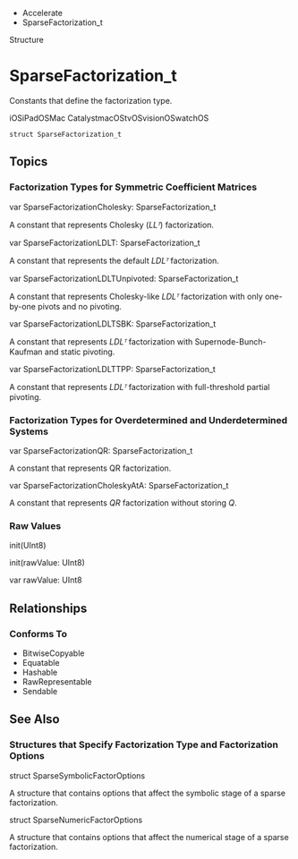 

- Accelerate
-  SparseFactorization_t 

Structure

# SparseFactorization_t

Constants that define the factorization type.

iOSiPadOSMac CatalystmacOStvOSvisionOSwatchOS

``` source
struct SparseFactorization_t
```

## Topics

### Factorization Types for Symmetric Coefficient Matrices

var SparseFactorizationCholesky: SparseFactorization_t

A constant that represents Cholesky (*LLᵀ*) factorization.

var SparseFactorizationLDLT: SparseFactorization_t

A constant that represents the default *LDLᵀ* factorization.

var SparseFactorizationLDLTUnpivoted: SparseFactorization_t

A constant that represents Cholesky-like *LDLᵀ* factorization with only one-by-one pivots and no pivoting.

var SparseFactorizationLDLTSBK: SparseFactorization_t

A constant that represents *LDLᵀ* factorization with Supernode-Bunch-Kaufman and static pivoting.

var SparseFactorizationLDLTTPP: SparseFactorization_t

A constant that represents *LDLᵀ* factorization with full-threshold partial pivoting.

### Factorization Types for Overdetermined and Underdetermined Systems

var SparseFactorizationQR: SparseFactorization_t

A constant that represents QR factorization.

var SparseFactorizationCholeskyAtA: SparseFactorization_t

A constant that represents *QR* factorization without storing *Q*.

### Raw Values

init(UInt8)

init(rawValue: UInt8)

var rawValue: UInt8

## Relationships

### Conforms To

- BitwiseCopyable
- Equatable
- Hashable
- RawRepresentable
- Sendable

## See Also

### Structures that Specify Factorization Type and Factorization Options

struct SparseSymbolicFactorOptions

A structure that contains options that affect the symbolic stage of a sparse factorization.

struct SparseNumericFactorOptions

A structure that contains options that affect the numerical stage of a sparse factorization.

